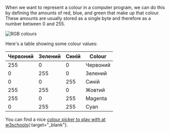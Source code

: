 When we want to represent a colour in a computer program, we can do this by defining the amounts of red, blue, and green that make up that colour. These amounts are usually stored as a single byte and therefore as a number between 0 and 255.

![RGB colours](images/RGB.gif)

Here's a table showing some colour values:

| Червоний | Зелений | Синій | Colour   |
| -------- | ------- | ----- | -------- |
| 255      | 0       | 0     | Червоний |
| 0        | 255     | 0     | Зелений  |
| 0        | 0       | 255   | Синій    |
| 255      | 255     | 0     | Жовтий   |
| 255      | 0       | 255   | Magenta  |
| 0        | 255     | 255   | Cyan     |

You can find a nice [colour picker to play with at w3schools](https://www.w3schools.com/colors/colors_rgb.asp){:target="_blank"}.